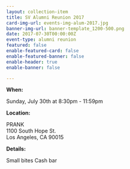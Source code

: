 ```yaml
---
layout: collection-item
title: SV Alumni Reunion 2017
card-img-url: events-img-alum-2017.jpg
banner-img-url: banner-template_1200-500.png
date: 2017-07-30T00:00:00Z
event-type: alumni reunion
featured: false
enable-featured-card: false
enable-featured-banner: false
enable-header: true
enable-banner: false

---
```

**When:**

Sunday, July 30th at 8:30pm - 11:59pm

**Location:** 

PRANK  
1100 South Hope St.  
Los Angeles, CA 90015

**Details:**

Small bites 
Cash bar